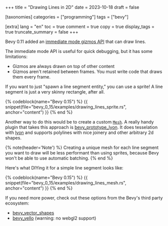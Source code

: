+++
title = "Drawing Lines in 2D"
date = 2023-10-18
draft = false

[taxonomies]
categories = ["programming"]
tags = ["bevy"]

[extra]
lang = "en"
toc = true
comment = true
copy = true
display_tags = true
truncate_summary = false
+++

Bevy 0.11 added an [immediate mode gizmos API](https://docs.rs/bevy/latest/bevy/prelude/struct.Gizmos.html#method.line) that can draw lines.

The immediate mode API is useful for quick debugging, but it has some limitations:

- Gizmos are always drawn on top of other content
- Gizmos aren't retained between frames. You must write code that draws them every frame.

If you want to just "spawn a line segment entity," you can use a sprite! A line segment is just a very skinny rectangle, after all.

{% codeblock(name="Bevy 0.15") %}
{{ snippet(file="bevy_0_15/examples/drawing_lines_sprite.rs", anchor="content") }}
{% end %}

Another way to do this would be to create a custom [`Mesh`](https://docs.rs/bevy/latest/bevy/render/prelude/struct.Mesh.html). A really handy plugin that takes this approach is [bevy_prototype_lyon](https://github.com/Nilirad/bevy_prototype_lyon). It does tesselation with [lyon](https://github.com/nical/lyon) and supports polylines with nice joinery and other arbitrary 2d shapes.

{% note(header='Note') %}
Creating a unique mesh for each line segment you want to draw will be less performant than using sprites, because Bevy won't be able to use automatic batching.
{% end %}

Here's what DIYing it for a simple line segment looks like:

{% codeblock(name="Bevy 0.15") %}
{{ snippet(file="bevy_0_15/examples/drawing_lines_mesh.rs", anchor="content") }}
{% end %}

If you need more power, check out these options from the Bevy's third party ecosystem:

- [bevy_vector_shapes](https://github.com/james-j-obrien/bevy_vector_shapes)
- [bevy_vello](https://github.com/linebender/bevy_vello) (warning: no webgl2 support)
